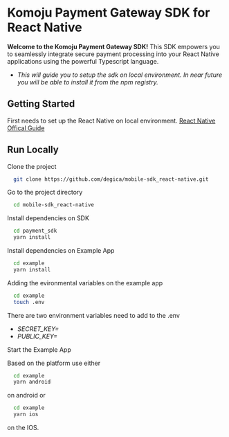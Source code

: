 
# Komoju Payment Gateway SDK for React Native

**Welcome to the Komoju Payment Gateway SDK!** This SDK empowers you to seamlessly integrate secure payment processing into your React Native applications using the powerful Typescript language.

- *This will guide you to setup the sdk on local environment. In near future you will be able to install it from the npm registry.*

## Getting Started
First needs to set up the React Native on local environment.
[React Native Offical Guide](https://reactnative.dev/docs/environment-setup)




## Run Locally

Clone the project

```bash
  git clone https://github.com/degica/mobile-sdk_react-native.git
```

Go to the project directory

```bash
  cd mobile-sdk_react-native
```

Install dependencies on SDK

```bash
  cd payment_sdk 
  yarn install
```

Install dependencies on Example App

```bash
  cd example 
  yarn install
```

Adding the evironmental variables on the example app

```bash
  cd example
  touch .env
```

There are two environment variables need to add to the .env
- *SECRET_KEY=<key should get from the komoju dashboard>*
- *PUBLIC_KEY=<key should get from the komoju dashboard>*

Start the Example App

Based on the platform
use either 
```bash
  cd example
  yarn android
```
on android 
or 
```bash
  cd example
  yarn ios
```
on the IOS.
